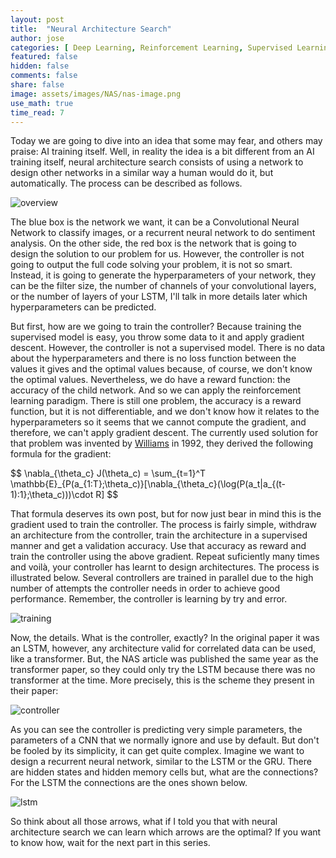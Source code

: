 ```yaml
---
layout: post
title:  "Neural Architecture Search"
author: jose
categories: [ Deep Learning, Reinforcement Learning, Supervised Learning, Happy Ideas ]
featured: false
hidden: false
comments: false
share: false
image: assets/images/NAS/nas-image.png
use_math: true
time_read: 7
---
```


Today we are going to dive into an idea that some may fear, and others may praise: AI training itself. Well, in reality the idea is a bit different from an AI training itself, neural architecture search consists of using a network to design other networks in a similar way a human would do it, but automatically. The process can be described as follows.

<p class="text-center"><img class="shadow" src="{{site.baseurl}}/assets/images/NAS/overview.png" alt="overview" /></p>

The blue box is the network we want, it can be a Convolutional Neural Network to classify images, or a recurrent neural network to do sentiment analysis. On the other side, the red box is the network that is going to design the solution to our problem for us. However, the controller is not going to output the full code solving your problem, it is not so smart. Instead, it is going to generate the hyperparameters of your network, they can be the filter size, the number of channels of your convolutional layers, or the number of layers of your LSTM, I'll talk in more details later which hyperparameters can be predicted. 

But first, how are we going to train the controller? Because training the supervised model is easy, you throw some data to it and apply gradient descent. However, the controller is not a supervised model. There is no data about the hyperparameters and there is no loss function between the values it gives and the optimal values because, of course, we don't know the optimal values. Nevertheless, we do have a reward function: the accuracy of the child network. And so we can apply the reinforcement learning paradigm. There is still one problem, the accuracy is a reward function, but it is not differentiable, and we don't know how it relates to the hyperparameters so it seems that we cannot compute the gradient, and therefore, we can't apply gradient descent. The currently used solution for that problem was invented by [Williams](https://link.springer.com/article/10.1007/BF00992696) in 1992, they derived the following formula for the gradient:
<div>
$$
  \nabla_{\theta_c} J(\theta_c) = \sum_{t=1}^T \mathbb{E}_{P(a_{1:T};\theta_c)}[\nabla_{\theta_c}(\log(P(a_t|a_{(t-1):1};\theta_c)))\cdot R]
$$
</div>

That formula deserves its own post, but for now just bear in mind this is the gradient used to train the controller. The process is fairly simple, withdraw an architecture from the controller, train the architecture in a supervised manner and get a validation accuracy. Use that accuracy as reward and train the controller using the above gradient. Repeat suficiently many times and voilà, your controller has learnt to design architectures. The process is illustrated below. Several controllers are trained in parallel due to the high number of attempts the controller needs in order to achieve good performance. Remember, the controller is learning by try and error.

<p class="text-center"><img class="shadow" src="{{site.baseurl}}/assets/images/NAS/training.png" alt="training" /></p>

Now, the details. What is the controller, exactly? In the original paper it was an LSTM, however, any architecture valid for correlated data can be used, like a transformer. But, the NAS article was published the same year as the transformer paper, so they could only try the LSTM because there was no transformer at the time. More precisely, this is the scheme they present in their paper:

<p class="text-center"><img class="shadow" src="{{site.baseurl}}/assets/images/NAS/controller.png" alt="controller" /></p>

As you can see the controller is predicting very simple parameters, the parameters of a CNN that we normally ignore and use by default. But don't be fooled by its simplicity, it can get quite complex. Imagine we want to design a recurrent neural network, similar to the LSTM or the GRU. There are hidden states and hidden memory cells but, what are the connections? For the LSTM the connections are the ones shown below.

<p class="text-center"><img class="shadow" src="{{site.baseurl}}/assets/images/NAS/lstm.png" alt="lstm" /></p>

So think about all those arrows, what if I told you that with neural architecture search we can learn which arrows are the optimal? If you want to know how, wait for the next part in this series.
